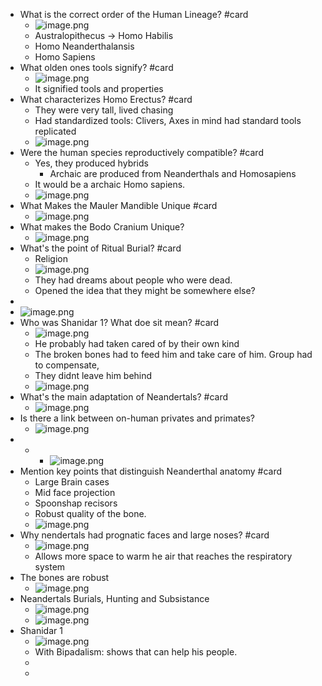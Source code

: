 - What is the correct order of the Human Lineage? #card
	- ![image.png](../assets/image_1715170106833_0.png)
	- Australopithecus -> Homo Habilis
	- Homo Neanderthalansis
	- Homo Sapiens
- What olden ones tools signify? #card
	- ![image.png](../assets/image_1715170223659_0.png)
	- It signified tools and properties
- What characterizes Homo Erectus? #card
	- They were very tall, lived chasing
	- Had standardized tools: Clivers, Axes in mind had standard tools replicated
	- ![image.png](../assets/image_1715170316587_0.png)
- Were the human species reproductively compatible? #card
	- Yes, they produced hybrids
		- Archaic are produced from Neanderthals and Homosapiens
	- It would be a archaic Homo sapiens.
	- ![image.png](../assets/image_1715170767353_0.png)
- What Makes the Mauler Mandible Unique #card
	- ![image.png](../assets/image_1715171001721_0.png)
- What makes the Bodo Cranium Unique?
	- ![image.png](../assets/image_1715171092611_0.png)
- What's the point of Ritual Burial? #card
	- Religion
	- ![image.png](../assets/image_1715171247149_0.png)
	- They had dreams about people who were dead.
	- Opened the idea that they might be somewhere else?
-
- ![image.png](../assets/image_1715171388951_0.png)
- Who was Shanidar 1? What doe sit mean? #card
	- ![image.png](../assets/image_1715171413728_0.png)
	- He probably had taken cared of by their own kind
	- The broken bones had to feed him and take care of him. Group had to compensate,
	- They didnt leave him behind
	- ![image.png](../assets/image_1715171751686_0.png)
- What's the main adaptation of Neandertals? #card
	- ![image.png](../assets/image_1715172060291_0.png)
- Is there a link between on-human privates and primates?
	- ![image.png](../assets/image_1715172205684_0.png)
- -
	- ![image.png](../assets/image_1715172389812_0.png)
- Mention key points that distinguish Neanderthal anatomy #card
	- Large Brain cases
	- Mid face projection
	- Spoonshap recisors
	- Robust quality of the bone.
	- ![image.png](../assets/image_1715172503119_0.png)
- Why nendertals had prognatic faces and large noses? #card
	- ![image.png](../assets/image_1715172774228_0.png)
	- Allows more space to warm he air that reaches the respiratory system
- The bones are robust
	- ![image.png](../assets/image_1715172892432_0.png)
- Neandertals Burials, Hunting and Subsistance
	- ![image.png](../assets/image_1715173081833_0.png)
	- ![image.png](../assets/image_1715173130532_0.png)
- Shanidar 1
	- ![image.png](../assets/image_1715173211145_0.png)
	- With Bipadalism: shows that can help his people.
	-
	-